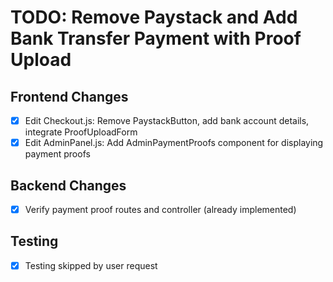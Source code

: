 # TODO: Remove Paystack and Add Bank Transfer Payment with Proof Upload

## Frontend Changes
- [x] Edit Checkout.js: Remove PaystackButton, add bank account details, integrate ProofUploadForm
- [x] Edit AdminPanel.js: Add AdminPaymentProofs component for displaying payment proofs

## Backend Changes
- [x] Verify payment proof routes and controller (already implemented)

## Testing
- [x] Testing skipped by user request

